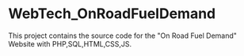# WebTech_OnRoadFuelDemand
 This project contains the source code for the "On Road Fuel Demand" Website with PHP,SQL,HTML,CSS,JS.
